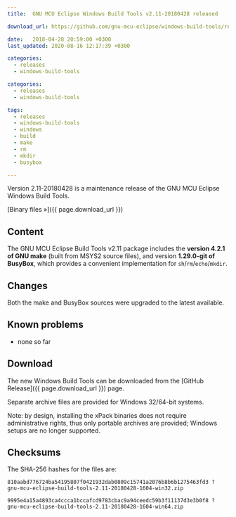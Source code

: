 ```yaml
---
title:  GNU MCU Eclipse Windows Build Tools v2.11-20180428 released

download_url: https://github.com/gnu-mcu-eclipse/windows-build-tools/releases/tag/v2.11-20180428/

date:   2018-04-28 20:59:00 +0300
last_updated: 2020-08-16 12:17:39 +0300

categories:
  - releases
  - windows-build-tools

categories:
  - releases
  - windows-build-tools

tags:
  - releases
  - windows-build-tools
  - windows
  - build
  - make
  - rm
  - mkdir
  - busybox

---
```


Version 2.11-20180428 is a maintenance release of the GNU MCU Eclipse Windows Build Tools.

[Binary files »]({{ page.download_url }})

## Content

The GNU MCU Eclipse Build Tools v2.11 package includes the **version 4.2.1 of GNU make** (built from MSYS2 source files), and version **1.29.0-git of BusyBox**, which provides a convenient implementation for `sh`/`rm`/`echo`/`mkdir`.

## Changes

Both the make and BusyBox sources were upgraded to the latest available.

## Known problems

* none so far

## Download

The new Windows Build Tools can be downloaded from the [GitHub Release]({{ page.download_url }}) page.

Separate archive files are provided for Windows 32/64-bit systems.

Note: by design, installing the xPack binaries does not require administrative rights, thus only portable archives are provided; Windows setups are no longer supported.

## Checksums

The SHA-256 hashes for the files are:

```console
810aabd776724ba54195807f0421932dab0809c15741a2076b8b6b1275463fd3 ?
gnu-mcu-eclipse-build-tools-2.11-20180428-1604-win32.zip

9995e4a15a4893ca4ccca1bccafcd9783cbac9a94ceedc59b3f11137d3e3b0f8 ?
gnu-mcu-eclipse-build-tools-2.11-20180428-1604-win64.zip
```
